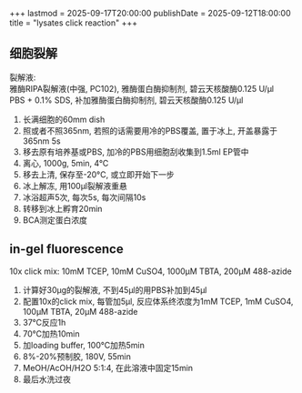 +++
lastmod = 2025-09-17T20:00:00
publishDate = 2025-09-12T18:00:00
title = "lysates click reaction"
+++

## 细胞裂解

裂解液:  
雅酶RIPA裂解液(中强, PC102), 雅酶蛋白酶抑制剂, 碧云天核酸酶0.125 U/µl  
PBS + 0.1% SDS, 补加雅酶蛋白酶抑制剂, 碧云天核酸酶0.125 U/µl  

1. 长满细胞的60mm dish
2. 照或者不照365nm, 若照的话需要用冷的PBS覆盖, 置于冰上, 开盖暴露于365nm 5s
3. 移去原有培养基或PBS, 加冷的PBS用细胞刮收集到1.5ml EP管中
4. 离心, 1000g, 5min, 4°C
5. 移去上清, 保存至-20°C, 或立即开始下一步
6. 冰上解冻, 用100μl裂解液重悬
7. 冰浴超声5次, 每次5s, 每次间隔10s
8. 转移到冰上孵育20min
9. BCA测定蛋白浓度

## in-gel fluorescence

10x click mix: 10mM TCEP, 10mM CuSO4, 1000μM TBTA, 200μM 488-azide  

1. 计算好30μg的裂解液, 不到45μl的用PBS补加到45μl
2. 配置10x的click mix, 每管加5μl, 反应体系终浓度为1mM TCEP, 1mM CuSO4, 100μM TBTA, 20μM 488-azide
3. 37°C反应1h
4. 70°C加热10min
5. 加loading buffer, 100°C加热5min
6. 8%-20%预制胶, 180V, 55min
7. MeOH/AcOH/H2O 5:1:4, 在此溶液中固定15min
8. 最后水洗过夜